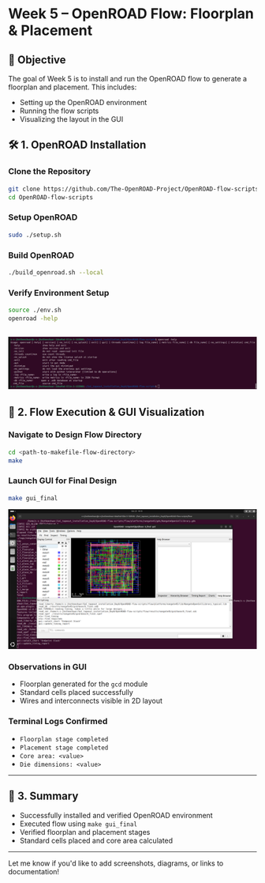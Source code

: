 

# Week 5 – OpenROAD Flow: Floorplan & Placement
## 🎯 Objective

The goal of Week 5 is to install and run the OpenROAD flow to generate a floorplan and placement. This includes:
- Setting up the OpenROAD environment
- Running the flow scripts
- Visualizing the layout in the GUI

## 🛠️ 1. OpenROAD Installation

### Clone the Repository
```bash
git clone https://github.com/The-OpenROAD-Project/OpenROAD-flow-scripts.git
cd OpenROAD-flow-scripts
```
### Setup OpenROAD
```bash
sudo ./setup.sh
```

### Build OpenROAD
```bash
./build_openroad.sh --local
```

### Verify Environment Setup
```bash
source ./env.sh
openroad -help

```
![im1](im1.png)
---

## 📂 2. Flow Execution & GUI Visualization

### Navigate to Design Flow Directory
```bash
cd <path-to-makefile-flow-directory>
make
```

### Launch GUI for Final Design
```bash
make gui_final
```

![im2](im2.png)
### Observations in GUI
- Floorplan generated for the `gcd` module
- Standard cells placed successfully
- Wires and interconnects visible in 2D layout

### Terminal Logs Confirmed
- `Floorplan stage completed`
- `Placement stage completed`
- `Core area: <value>`
- `Die dimensions: <value>`

---

## 📝 3. Summary

- Successfully installed and verified OpenROAD environment
- Executed flow using `make gui_final`
- Verified floorplan and placement stages
- Standard cells placed and core area calculated

---

Let me know if you'd like to add screenshots, diagrams, or links to documentation!

